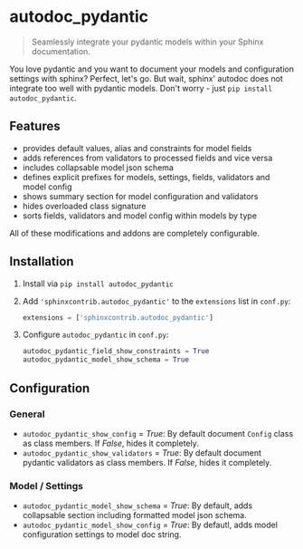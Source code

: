 # autodoc_pydantic
> Seamlessly integrate your pydantic models within your Sphinx documentation.

You love pydantic and you want to document your models and configuration settings with sphinx? Perfect, let's go. But wait, sphinx' autodoc does not integrate too well with pydantic models. Don't worry - just `pip install autodoc_pydantic`.

## Features

- provides default values, alias and constraints for model fields
- adds references from validators to processed fields and vice versa
- includes collapsable model json schema
- defines explicit prefixes for models, settings, fields, validators and model config
- shows summary section for model configuration and validators
- hides overloaded class signature
- sorts fields, validators and model config within models by type

All of these modifications and addons are completely configurable.

## Installation

1. Install via `pip install autodoc_pydantic`
2. Add `'sphinxcontrib.autodoc_pydantic'` to the `extensions` list in `conf.py`:

   ```python
   extensions = ['sphinxcontrib.autodoc_pydantic']
   ```

3. Configure `autodoc_pydantic` in `conf.py`:

   ```python
   autodoc_pydantic_field_show_constraints = True
   autodoc_pydantic_model_show_schema = True
   ```
 
## Configuration

### General 

- `autodoc_pydantic_show_config` = *True*: By default document `Config` class as class members. If *False*, hides it completely.
- `autodoc_pydantic_show_validators` = *True*: By default document pydantic validators as class members. If *False*, hides it completely.

### Model / Settings

- `autodoc_pydantic_model_show_schema` = *True*: By default, adds collapsable section including formatted model json schema.
- `autodoc_pydantic_model_show_config` = *True*: By defautl, adds model configuration settings to model doc string.
